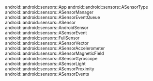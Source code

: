 android::android::sensors::App
android::android::sensors::ASensorType
android::android::sensors::ASensorManager
android::android::sensors::ASensorEventQueue
android::android::sensors::ASensor
android::android::sensors::AndroidSensor
android::android::sensors::ASensorEvent
android::android::sensors::FullSensor
android::android::sensors::ASensorVector
android::android::sensors::ASensorAccelerometer
android::android::sensors::ASensorMagneticField
android::android::sensors::ASensorGyroscope
android::android::sensors::ASensorLight
android::android::sensors::ASensorProximity
android::android::sensors::ASensorEvents